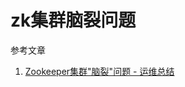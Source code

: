 # zk集群脑裂问题

参考文章

1. [Zookeeper集群"脑裂"问题 - 运维总结](https://www.cnblogs.com/kevingrace/p/12433503.html)


